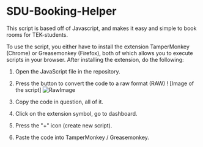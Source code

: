 # SDU-Booking-Helper

This script is based off of Javascript, and makes it easy and simple to book rooms for TEK-students.

To use the script, you either have to install the extension TamperMonkey (Chrome) or Greasemonkey (Firefox), both of which allows you to execute scripts in your browser.
After installing the extension, do the following:

1. Open the JavaScript file in the repository. 
2. Press the button to convert the code to a raw format (RAW)
! [Image of the script]
   ![RawImage](https://github.com/[simonkruger10]/[reponame]/blob/[branch]/image.jpg?raw=true)

3. Copy the code in question, all of it.
4. Click on the extension symbol, go to dashboard. 
5. Press the "+" icon (create new script).
6. Paste the code into TamperMonkey / Greasemonkey. 

